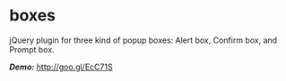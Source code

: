 boxes
=====

jQuery plugin for three kind of popup boxes: Alert box, Confirm box, and Prompt box.

***Demo:*** 
http://goo.gl/EcC71S
